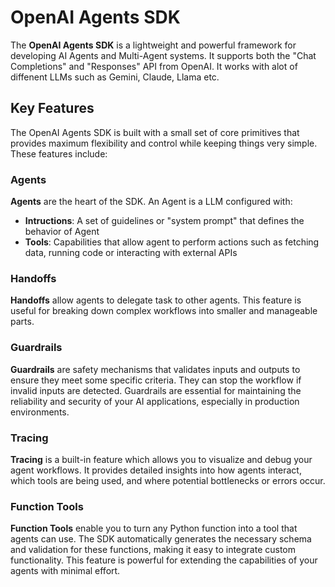 # OpenAI Agents SDK
The **OpenAI Agents SDK** is a lightweight and powerful framework for developing AI Agents and Multi-Agent systems. It supports both the "Chat Completions" and "Responses" API from OpenAI. It works with alot of diffenent LLMs such as Gemini, Claude, Llama etc. 

## Key Features
The OpenAI Agents SDK is built with a small set of core primitives that provides maximum flexibility and control while keeping things very simple. These features include:

### Agents 
**Agents** are the heart of the SDK. An Agent is a LLM configured with:
- **Intructions**: A set of guidelines or "system prompt" that defines the behavior of Agent
- **Tools**: Capabilities that allow agent to perform actions such as fetching data, running code or interacting with external APIs

### Handoffs
**Handoffs** allow agents to delegate task to other agents. This feature is useful for breaking down complex workflows into smaller and manageable parts. 

### Guardrails
**Guardrails** are safety mechanisms that validates inputs and outputs to ensure they meet some specific criteria. They can stop the workflow if invalid inputs are detected. Guardrails are essential for maintaining the reliability and security of your AI applications, especially in production environments.

### Tracing
**Tracing** is a built-in feature which allows you to visualize and debug your agent workflows. It provides detailed insights into how agents interact, which tools are being used, and where potential bottlenecks or errors occur.

### Function Tools
**Function Tools** enable you to turn any Python function into a tool that agents can use. The SDK automatically generates the necessary schema and validation for these functions, making it easy to integrate custom functionality. This feature is powerful for extending the capabilities of your agents with minimal effort. 
